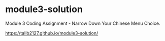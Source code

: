 # module3-solution
Module 3 Coding Assignment - Narrow Down Your Chinese Menu Choice.

https://talib2127.github.io/module3-solution/
